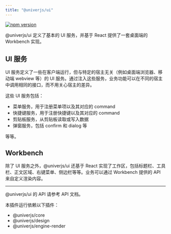 ```yaml
---
title: "@univerjs/ui"
---
```


[![npm version](https://img.shields.io/npm/v/@univerjs/ui)](https://npmjs.org/package/@univerjs/ui)

@univerjs/ui 定义了基本的 UI 服务，并基于 React 提供了一套桌面端的 Workbench 实现。

## UI 服务

UI 服务定义了一些在客户端运行，但与特定的宿主无关（例如桌面端浏览器、移动端 webview 等）的 UI 服务。通过注入这些服务，业务功能可以在不同的宿主中调用相同的接口，而不用关心宿主的差异。

这些 UI 服务包括：

- 菜单服务，用于注册菜单项以及其对应的 command
- 快捷键服务，用于注册快捷键以及其对应的 command
- 剪贴板服务，从剪贴板读取或写入数据
- 弹窗服务，包括 confirm 和 dialog 等

等等。

## Workbench

除了 UI 服务之外，@univerjs/ui 还基于 React 实现了工作区，包括标题栏、工具栏、正文区域、右键菜单、侧边栏等等。业务可以通过 Workbench 提供的 API 来自定义渲染内容。

---

@univerjs/ui 的 API 请参考 API 文档。


本插件运行依赖以下插件：

- @univerjs/core
- @univerjs/design
- @univerjs/engine-render

<!--package-locales start-->
<!--package-locales end-->

<!--package-assets start-->
<!--package-assets end-->

